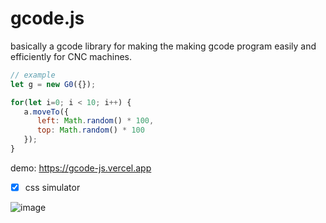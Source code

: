 # gcode.js

basically a gcode library for making the making gcode program easily and efficiently for CNC machines.

```javascript
// example
let g = new G0({});

for(let i=0; i < 10; i++) {
   a.moveTo({ 
      left: Math.random() * 100,
      top: Math.random() * 100 
   });
}
```

demo: https://gcode-js.vercel.app

- [x] css simulator

![image](https://user-images.githubusercontent.com/87947051/185767759-5456c27d-1e1d-4cbb-80d4-0a66fd00200d.png)

